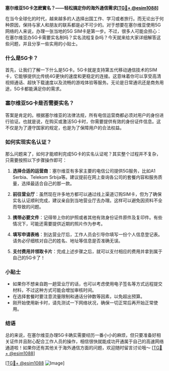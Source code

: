 **塞尔维亚5G卡怎麽實名？——轻松搞定你的海外通信需求[[TG💪+ @esim1088](https://t.me/s/esim1088)]**

在当今全球化的时代，越来越多的人选择出国工作、学习或者旅行。而无论出于何种原因，保持与家人和朋友的联系都是必不可少的。对于想要在塞尔维亚使用5G网络的人来说，办理一张当地的5G SIM卡是第一步。不过，很多人可能会担心：在塞尔维亚办5G卡需要实名制吗？实名流程复杂吗？今天就来给大家详细解答这些问题，并且分享一些实用的小贴士。

### 什么是5G卡？

首先，让我们了解一下什么是5G卡。5G卡就是支持第五代移动通信技术的SIM卡，它能够提供比传统4G更快的速度和更稳定的连接。这意味着你可以享受高清视频通话、超快下载速度以及流畅的游戏体验等服务。无论是日常通讯还是商务用途，5G卡都能满足你的需求。

### 塞尔维亚5G卡是否需要实名？

答案是肯定的。根据塞尔维亚的法律法规，所有电信运营商都必须对用户的身份进行验证。也就是说，在购买或激活5G卡时，你需要提供有效的身份证件信息。这不仅是为了遵守国家的规定，也是为了保障用户的合法权益。

### 如何实现实名认证？

那么问题来了，如何才能顺利完成5G卡的实名认证呢？其实整个过程并不复杂，只需要按照以下步骤操作即可：

1. **选择合适的运营商**：塞尔维亚有多家主要的电信公司提供5G服务，比如A1 Serbia、Telekom Srbija等。建议提前在网上查询各公司的套餐内容和服务质量，选择最适合自己的那一款。
   
2. **前往营业厅**：虽然现在许多地方都可以通过线上渠道订购SIM卡，但为了确保实名认证顺利完成，建议亲自到当地营业厅去办理。这样可以避免因资料不全而导致的问题。

3. **携带必要文件**：记得带上你的护照或者其他有效身份证件原件及复印件。有些情况下，可能还需要提供近期的照片作为参考。

4. **填写申请表格**：到达营业厅后，工作人员会引导你填写一份个人信息登记表。请务必仔细核对自己的姓名、地址等信息是否准确无误。

5. **支付费用并领取卡片**：完成上述步骤之后，就可以支付相应的费用并拿到属于自己的5G卡了！

### 小贴士

- 如果你不想亲自跑一趟营业厅的话，也可以考虑使用电子签名等方式远程提交材料，不过这种方式可能会增加审核时间。
- 在选择套餐时要注意流量限制和通话分钟数等因素，以免超出预算。
- 刚开始使用新卡时，请先测试一下网络状况，确保一切正常后再开始正常使用。

### 结语

总的来说，在塞尔维亚办理5G卡确实需要经历一番小小的麻烦，但只要准备好相关证件并且耐心配合工作人员的操作，相信很快就能成功开通属于自己的高速网络通道啦！如果你还有其他关于海外通信方面的问题，欢迎随时留言讨论哦～ [[TG💪+ @esim1088](https://t.me/s/esim1088)] 

[[TG💪+ @esim1088](https://t.me/s/esim1088) ![Image](https://i.postimg.cc/4NQfJmqS/Snipaste-2025-05-13-00-14-12.png)]
